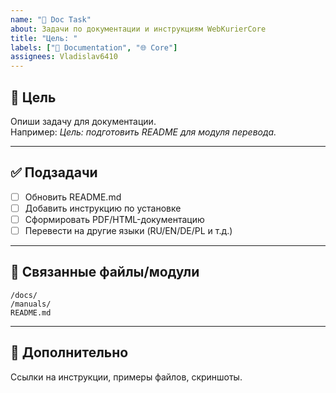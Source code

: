 ```yaml
---
name: "📖 Doc Task"
about: Задачи по документации и инструкциям WebKurierCore
title: "Цель: "
labels: ["📖 Documentation", "🌐 Core"]
assignees: Vladislav6410
---
```


## 🎯 Цель
Опиши задачу для документации.  
Например: *Цель: подготовить README для модуля перевода.*

---

## ✅ Подзадачи
- [ ] Обновить README.md
- [ ] Добавить инструкцию по установке
- [ ] Сформировать PDF/HTML-документацию
- [ ] Перевести на другие языки (RU/EN/DE/PL и т.д.)

---

## 📂 Связанные файлы/модули
`/docs/`  
`/manuals/`  
`README.md`

---

## 📎 Дополнительно
Ссылки на инструкции, примеры файлов, скриншоты.